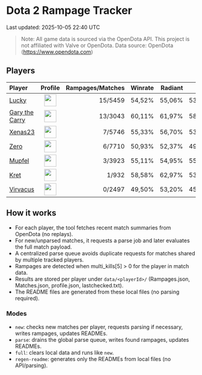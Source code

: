 # Dota 2 Rampage Tracker
Last updated: 2025-10-05 22:40 UTC

> Note: All game data is sourced via the OpenDota API. This project is not affiliated with Valve or OpenDota.
> Data source: OpenDota (https://www.opendota.com)

## Players

| Player | Profile | Rampages/Matches | Winrate | Radiant | Dire | Rampages |
|:-------|:-------:|------------------:|--------:|--------:|-----:|:---------|
| [Lucky](Players/308948139/README.md) | <img src="https://avatars.steamstatic.com/1191c81a57194f64acfcda94f0fd0cb94e92eff7_full.jpg" width="32" height="32"/> | 15/5459 | 54,52% | 55,06% | 53,98% | [View](Players/308948139/Rampages.md) |
| [Gary the Carry](Players/169325410/README.md) | <img src="https://avatars.steamstatic.com/23f8ee4662d83a5959ef06b8cf948d66955997cc_full.jpg" width="32" height="32"/> | 13/3043 | 60,11% | 61,97% | 58,23% | [View](Players/169325410/Rampages.md) |
| [Xenas23](Players/181342370/README.md) | <img src="https://avatars.steamstatic.com/16392e7c2bf30770c48c4b989eef4a19f237d548_full.jpg" width="32" height="32"/> | 7/5746 | 55,33% | 56,70% | 53,93% | [View](Players/181342370/Rampages.md) |
| [Zero](Players/183063377/README.md) | <img src="https://avatars.steamstatic.com/c0a975434fc5b15f662cbe8214fc898c493b55ea_full.jpg" width="32" height="32"/> | 6/7710 | 50,93% | 52,37% | 49,44% | [View](Players/183063377/Rampages.md) |
| [Mupfel](Players/131232145/README.md) | <img src="https://avatars.steamstatic.com/5975408a7d136abfeb6160943f0db7743d542d54_full.jpg" width="32" height="32"/> | 3/3923 | 55,11% | 54,95% | 55,27% | [View](Players/131232145/Rampages.md) |
| [Kret](Players/226354794/README.md) | <img src="https://avatars.steamstatic.com/c0710d11651022f0fbcd99159677a7acfc6e6a18_full.jpg" width="32" height="32"/> | 1/932 | 58,58% | 62,97% | 53,96% | [View](Players/226354794/Rampages.md) |
| [Virvacus](Players/1127238076/README.md) | <img src="https://avatars.steamstatic.com/45f83173783fdfe00f08ac4d7872856a2d82677e_full.jpg" width="32" height="32"/> | 0/2497 | 49,50% | 53,20% | 45,88% | [View](Players/1127238076/Rampages.md) |

## How it works

- For each player, the tool fetches recent match summaries from OpenDota (no replays).
- For new/unparsed matches, it requests a parse job and later evaluates the full match payload.
- A centralized parse queue avoids duplicate requests for matches shared by multiple tracked players.
- Rampages are detected when multi_kills[5] > 0 for the player in match data.
- Results are stored per player under `data/<playerId>/` (Rampages.json, Matches.json, profile.json, lastchecked.txt).
- The README files are generated from these local files (no parsing required). 

### Modes
- `new`: checks new matches per player, requests parsing if necessary, writes rampages, updates READMEs.
- `parse`: drains the global parse queue, writes found rampages, updates READMEs.
- `full`: clears local data and runs like `new`.
- `regen-readme`: generates only the READMEs from local files (no API/parsing).
